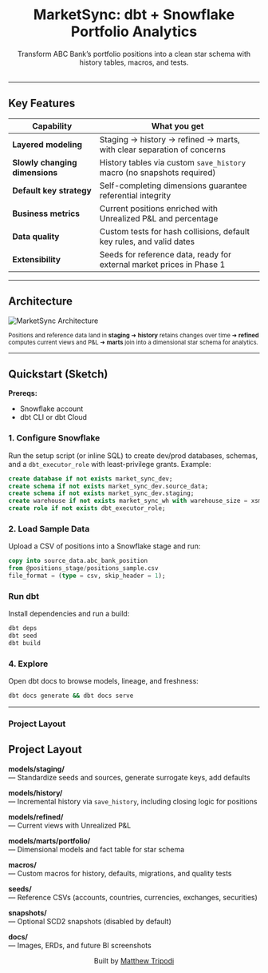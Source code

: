 <h1 align="center">MarketSync: dbt + Snowflake Portfolio Analytics</h1>

<p align="center">
  Transform ABC Bank’s portfolio positions into a clean star schema with history tables, macros, and tests.
  <br/><br/>
</p>

---

## Key Features

| Capability | What you get |
|------------|--------------|
| **Layered modeling** | Staging → history → refined → marts, with clear separation of concerns |
| **Slowly changing dimensions** | History tables via custom `save_history` macro (no snapshots required) |
| **Default key strategy** | Self-completing dimensions guarantee referential integrity |
| **Business metrics** | Current positions enriched with Unrealized P&L and percentage |
| **Data quality** | Custom tests for hash collisions, default key rules, and valid dates |
| **Extensibility** | Seeds for reference data, ready for external market prices in Phase 1 |

---

## Architecture

![MarketSync Architecture](docs/images/marketsync_architecture.png)

<sup>Positions and reference data land in **staging** ➜ **history** retains changes over time ➜ **refined** computes current views and P&L ➜ **marts** join into a dimensional star schema for analytics.</sup>

---

## Quickstart (Sketch)

**Prereqs:**  
- Snowflake account  
- dbt CLI or dbt Cloud  

### 1. Configure Snowflake

Run the setup script (or inline SQL) to create dev/prod databases, schemas, and a `dbt_executor_role` with least-privilege grants. Example:

```sql
create database if not exists market_sync_dev;
create schema if not exists market_sync_dev.source_data;
create schema if not exists market_sync_dev.staging;
create warehouse if not exists market_sync_wh with warehouse_size = xsmall auto_suspend = 60 auto_resume = true;
create role if not exists dbt_executor_role;
```

### 2. Load Sample Data

Upload a CSV of positions into a Snowflake stage and run:

```sql
copy into source_data.abc_bank_position
from @positions_stage/positions_sample.csv
file_format = (type = csv, skip_header = 1);
```

### Run dbt

Install dependencies and run a build:

```bash
dbt deps
dbt seed
dbt build
```

### 4. Explore

Open dbt docs to browse models, lineage, and freshness:

```bash
dbt docs generate && dbt docs serve
```

---

### Project Layout

## Project Layout

**models/staging/**  
— Standardize seeds and sources, generate surrogate keys, add defaults  

**models/history/**  
— Incremental history via `save_history`, including closing logic for positions  

**models/refined/**  
— Current views with Unrealized P&L  

**models/marts/portfolio/**  
— Dimensional models and fact table for star schema  

**macros/**  
— Custom macros for history, defaults, migrations, and quality tests  

**seeds/**  
— Reference CSVs (accounts, countries, currencies, exchanges, securities)  

**snapshots/**  
— Optional SCD2 snapshots (disabled by default)  

**docs/**  
— Images, ERDs, and future BI screenshots  


<p align="center">Built by <a href="https://github.com/moveeleven-data">Matthew Tripodi</a></p>
